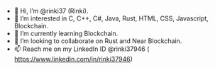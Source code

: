 - 👋 Hi, I’m @rinki37 (Rinki).
- 👀 I’m interested in C, C++, C#, Java, Rust, HTML, CSS, Javascript, Blockchain.
- 🌱 I’m currently learning Blockchain.
- 💞️ I’m looking to collaborate on Rust and Near Blockchain.
- 📫 Reach me on my LinkedIn ID @rinki37946 ( https://www.linkedin.com/in/rinki37946)

<!---
rinki37/rinki37 is a ✨ special ✨ repository because its `README.md` (this file) appears on your GitHub profile.
You can click the Preview link to take a look at your changes.
--->
